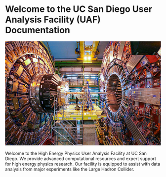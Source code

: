 # Welcome to the UC San Diego User Analysis Facility (UAF) Documentation

![CMS Experiment at CERN](assets/cms.jpg)

Welcome to the High Energy Physics User Analysis Facility at UC San Diego. We provide advanced computational resources and expert support for high energy physics research. Our facility is equipped to assist with data analysis from major experiments like the Large Hadron Collider.